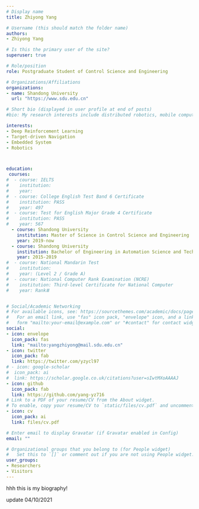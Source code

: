 ```yaml
---
# Display name
title: Zhiyong Yang

# Username (this should match the folder name)
authors:
- Zhiyong Yang

# Is this the primary user of the site?
superuser: true

# Role/position
role: Postgraduate Student of Control Science and Engineering

# Organizations/Affiliations
organizations:
- name: Shandong University
  url: "https://www.sdu.edu.cn"

# Short bio (displayed in user profile at end of posts)
#bio: My research interests include distributed robotics, mobile computing and programmable matter.

interests:
- Deep Reinforcement Learning
- Target-driven Navigation
- Embedded System
- Robotics



education:
 courses:
#  - course: IELTS
#    institution: 
#    year: 
#  - course: College English Test Band 6 Certificate
#    institution: PASS
#    year: 497
#  - course: Test for English Major Grade 4 Certificate
#    institution: PASS
#    year: 567
  - course: Shandong University
    institution: Master of Science in Control Science and Engineering
    year: 2019-now
  - course: Shandong University
    institution: Bachelor of Engineering in Automation Science and Technology
    year: 2015-2019
#  - course: National Mandarin Test
#    institution: 
#    year: (Level 2 / Grade A)
#  - course: National Computer Rank Examination (NCRE)
#    institution: Third-level Certificate for National Computer
#    year: RankⅢ


# Social/Academic Networking
# For available icons, see: https://sourcethemes.com/academic/docs/page-builder/#icons
#   For an email link, use "fas" icon pack, "envelope" icon, and a link in the
#   form "mailto:your-email@example.com" or "#contact" for contact widget.
social:
- icon: envelope
  icon_pack: fas
  link: "mailto:yangzhiyong@mail.sdu.edu.cn"
- icon: twitter
  icon_pack: fab
  link: https://twitter.com/yzycl97
# - icon: google-scholar
#  icon_pack: ai
#  link: https://scholar.google.co.uk/citations?user=sIwtMXoAAAAJ
- icon: github
  icon_pack: fab
  link: https://github.com/yang-yz716
# Link to a PDF of your resume/CV from the About widget.
# To enable, copy your resume/CV to `static/files/cv.pdf` and uncomment the lines below.
- icon: cv
  icon_pack: ai
  link: files/cv.pdf

# Enter email to display Gravatar (if Gravatar enabled in Config)
email: ""

# Organizational groups that you belong to (for People widget)
#   Set this to `[]` or comment out if you are not using People widget.
user_groups:
- Researchers
- Visitors
---
```


hhh this is my biography! 

update 04/10/2021
